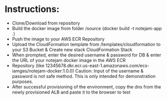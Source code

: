 # Instructions:
- Clone/Download from repository
- Build the docker image from folder /source (docker build -t notejam-app .)
- Push the image to your AWS ECR Repository
- Upload the CloudFormation template from /templates/cloudformation to your S3 Bucket & Create new stack CloudFormation Stack
- When prompted, enter the desired username & password for DB & enter the URL of your notejam docker image in the AWS ECR  
- Repository (like 12345678.dkr.ecr.us-east-1.amazonaws.com/ecs-iamges/notejam-docker:1.0.0)
  Caution: Input of the username & password is not safe method. This is only intended for demonstration purposes.
- After successful provisioning of the environment, copy the dns from the newly provisioned ALB and paste it to the browser to test
